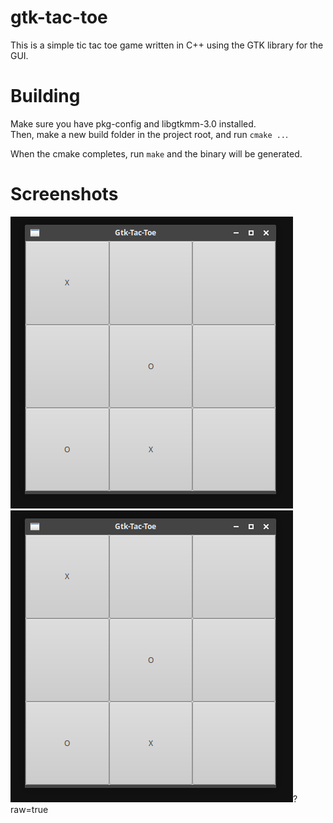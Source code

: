 # gtk-tac-toe
This is a simple tic tac toe game written in C++ using the GTK library for the GUI.
# Building
Make sure you have pkg-config and libgtkmm-3.0 installed.  
Then, make a new build folder in the project root, and run `cmake ..`.

When the cmake completes, run `make` and the binary will be generated.
# Screenshots
![screenshot 1](https://github.com/inxanedev/gtk-tac-toe/blob/master/screenshots/gtk-tac-toe-1.png?raw=true)  
![screenshot 2](https://github.com/inxanedev/gtk-tac-toe/blob/master/screenshots/gtk-tac-toe-1.png)?raw=true
